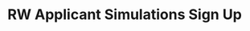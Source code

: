 ---
title: RW Applicant Simulations Sign Up
redirect_to: https://docs.google.com/forms/d/e/1FAIpQLSdmm3FNWcMMXDtH8SgJ7qekfEZ-2KOjxeNj3pCZL3wY5tgTIQ/viewform?usp=sf_link
redirect_from: 
  - /RW2023SimsSignup
  - /rw2023simssignup
---